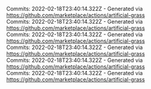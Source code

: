Commits: 2022-02-18T23:40:14.322Z - Generated via https://github.com/marketplace/actions/artificial-grass
<br>
Commits: 2022-02-18T23:40:14.322Z - Generated via https://github.com/marketplace/actions/artificial-grass
<br>
Commits: 2022-02-18T23:40:14.322Z - Generated via https://github.com/marketplace/actions/artificial-grass
<br>
Commits: 2022-02-18T23:40:14.322Z - Generated via https://github.com/marketplace/actions/artificial-grass
<br>
Commits: 2022-02-18T23:40:14.322Z - Generated via https://github.com/marketplace/actions/artificial-grass
<br>
Commits: 2022-02-18T23:40:14.322Z - Generated via https://github.com/marketplace/actions/artificial-grass
<br>

